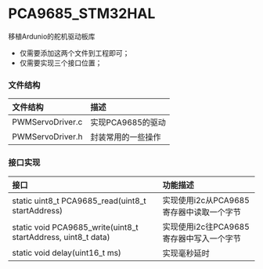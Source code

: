 # PCA9685_STM32HAL
移植Ardunio的舵机驱动板库

 - 仅需要添加这两个文件到工程即可；
 - 仅需要实现三个接口位置；

### 文件结构

|文件结构                                        |描述   |
|:------------------------------               |:----- |
|PWMServoDriver.c                        |实现PCA9685的驱动|
|PWMServoDriver.h                     |封装常用的一些操作|

### 接口实现
|接口                                        |功能描述   |
|:------------------------------               |:----- |
|static uint8_t PCA9685_read(uint8_t startAddress)                        |实现使用i2c从PCA9685寄存器中读取一个字节|
|static void PCA9685_write(uint8_t startAddress, uint8_t data)                    |实现使用i2c往PCA9685寄存器中写入一个字节|
|static void delay(uint16_t ms)                   |实现毫秒延时|
